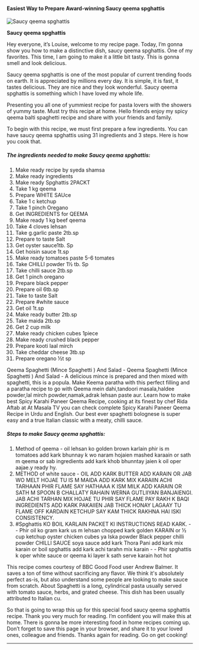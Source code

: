             

#### Easiest Way to Prepare Award-winning Saucy qeema spghattis

![Saucy qeema spghattis](https://img-global.cpcdn.com/recipes/c9e421d06cca6bd9/751x532cq70/saucy-qeema-spghattis-recipe-main-photo.jpg)

**Saucy qeema spghattis**

Hey everyone, it’s Louise, welcome to my recipe page. Today, I’m gonna show you how to make a distinctive dish, saucy qeema spghattis. One of my favorites. This time, I am going to make it a little bit tasty. This is gonna smell and look delicious.

Saucy qeema spghattis is one of the most popular of current trending foods on earth. It is appreciated by millions every day. It is simple, it is fast, it tastes delicious. They are nice and they look wonderful. Saucy qeema spghattis is something which I have loved my whole life.

Presenting you all one of yummiest recipe for pasta lovers with the showers of yummy taste. Must try this recipe at home. Hello friends enjoy my spicy qeema balti spaghetti recipe and share with your friends and family.

To begin with this recipe, we must first prepare a few ingredients. You can have saucy qeema spghattis using 31 ingredients and 3 steps. Here is how you cook that.

##### The ingredients needed to make Saucy qeema spghattis:

1.  Make ready recipe by syeda shamsa
2.  Make ready ingredients
3.  Make ready Spghattis 2PACKT
4.  Take 1 kg qeema
5.  Prepare WHITE SAUce
6.  Take 1 c ketchup
7.  Take 1 pinch Oregano
8.  Get INGREDIENTS for QEEMA
9.  Make ready 1 kg beef qeema
10.  Take 4 cloves lehsan
11.  Take g.garlic paste 2tb.sp
12.  Prepare to taste Salt
13.  Get oyster sauce1tb. Sp
14.  Get hoisin sauce 1t.sp
15.  Make ready tomatoes paste 5-6 tomates
16.  Take CHILLI powder 1½ tb. Sp
17.  Take chilli sauce 2tb.sp
18.  Get 1 pinch oregano
19.  Prepare black pepper
20.  Prepare oil 6tb.sp
21.  Take to taste Salt
22.  Prepare #white sauce
23.  Get oil 1t.sp
24.  Make ready butter 2tb.sp
25.  Take maida 2tb.sp
26.  Get 2 cup milk
27.  Make ready chicken cubes 1piece
28.  Make ready crushed black pepper
29.  Prepare kooti laal mirch
30.  Take cheddar cheese 3tb.sp
31.  Prepare oregano ½t sp

Qeema Spaghetti (Mince Spaghetti ) And Salad - Qeema Spaghetti (Mince Spaghetti ) And Salad - A delicious mince is prepared and then mixed with spaghetti, this is a popula. Make Keema paratha with this perfect filling and a paratha recipe to go with Qeema mein dahi,tandoori masala,haldee powder,lal mirch powder,namak,adrak lehsan paste aur. Learn how to make best Spicy Karahi Paneer Qeema Recipe, cooking at its finest by chef Rida Aftab at At Masala TV you can check complete Spicy Karahi Paneer Qeema Recipe in Urdu and English. Our best ever spaghetti bolognese is super easy and a true Italian classic with a meaty, chilli sauce.

##### Steps to make Saucy qeema spghattis:

1.  Method of qeema - oil lehsan ko golden brown karlain phir is m tomatoes add kark bhunnay k wo naram hojaien mashed karaain or sath m qeema or sab ingredients add kark khob bhunntay jaien k oil oper aajae.y ready hy.
2.  METHOD of white sauce - OIL ADD KARK BUTTER ADD KARAIN OR JAB WO MELT HOJAE TU IS M MAIDA ADD KARK MIX KARAIIN ACHI TARHAAN PHIR FLAME SAY HATHAAA K ISM MILK ADD KARAIN OR SATH M SPOON B CHALLATY RAHAIN WERNA GUTLIIYAN BANJAIENGI. JAB ACHI TARHAN MIX HOJAE TU PHIR SAY FLAME PAY RAKH K BAQI INGREDIENTS ADD KARK PAKAIIEN JAB THICK HONAY LAGAAY TU FLAME OFF KARDAIN KETCHUP SAY KAM THICK RAKHNA HAI ISKI CONSISTENCY.
3.  #Spghattis KO BOIL KARLAIN PACKET KI INSTRUCTIONS READ KARK. - - Phir oil ko gram kark us m lehsan chopped kark golden KARAIN or ½ cup ketchup oyster chicken cubes ya Iska powder Black pepper chilli powder CHILLI SAUCE soya sauce add kark Thora Pani add kark mix karain or boil spghattis add kark achi tarahn mix karain - - Phir spghattis k oper white sauce or qeema ki layer k sath serve karain hot hot

This recipe comes courtesy of BBC Good Food user Andrew Balmer. It saves a ton of time without sacrificing any flavor. We think it's absolutely perfect as-is, but also understand some people are looking to make sauce from scratch. About Spaghetti is a long, cylindrical pasta usually served with tomato sauce, herbs, and grated cheese. This dish has been usually attributed to Italian cu.

So that is going to wrap this up for this special food saucy qeema spghattis recipe. Thank you very much for reading. I’m confident you will make this at home. There is gonna be more interesting food in home recipes coming up. Don’t forget to save this page in your browser, and share it to your loved ones, colleague and friends. Thanks again for reading. Go on get cooking!

* * *